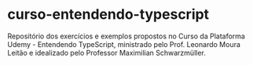 # curso-entendendo-typescript
Repositório dos exercícios e exemplos propostos no Curso da Plataforma Udemy - Entendendo TypeScript, ministrado pelo Prof. Leonardo Moura Leitão e idealizado pelo Professor Maximilian Schwarzmüller.
